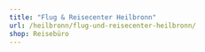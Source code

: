 ```yaml
---
title: "Flug & Reisecenter Heilbronn"
url: /heilbronn/flug-und-reisecenter-heilbronn/
shop: Reisebüro
---
```

